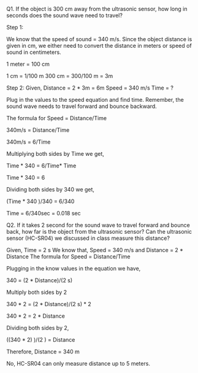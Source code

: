 Q1.  If the object is 300 cm away from the ultrasonic sensor, how long in seconds does the sound wave need to travel?

Step 1: 

 We know that the speed of sound = 340 m/s. Since the object distance is given in cm, we either need to convert the distance in meters or speed of sound in centimeters. 

1 meter = 100 cm 

1 cm = 1/100 m 
300 cm = 300/100 m = 3m


Step 2: 
Given, 
Distance = 2 * 3m = 6m
Speed = 340 m/s
Time = ?

Plug in the values to the speed equation and find time. Remember, the sound wave needs to travel forward and bounce backward.

The formula for Speed = Distance/Time

340m/s = Distance/Time

340m/s = 6/Time

Multiplying both sides by Time we get, 

Time * 340 = 6/Time* Time

Time * 340 = 6

Dividing both sides by 340 we get, 

(Time * 340 )/340 = 6/340

Time = 6/340sec = 0.018 sec


Q2.  If it takes 2 second for the sound wave to travel forward and bounce back, how far is the object from the ultrasonic sensor? Can the ultrasonic sensor (HC-SR04) we discussed in class measure this distance?

Given, 
	Time = 2 s
We know that, 
	Speed = 340 m/s and Distance = 2 * Distance
The formula for Speed = Distance/Time
		
Plugging in the know values in the equation we have, 

340 = (2 * Distance)/(2  s)

Multiply both sides by 2
		
340 * 2 = (2 * Distance)/(2 s) * 2

340 * 2 = 2 * Distance

Dividing both sides by 2, 

((340 * 2) )/(2 ) = Distance

Therefore, Distance = 340 m 

No, HC-SR04 can only measure distance up to 5 meters. 







